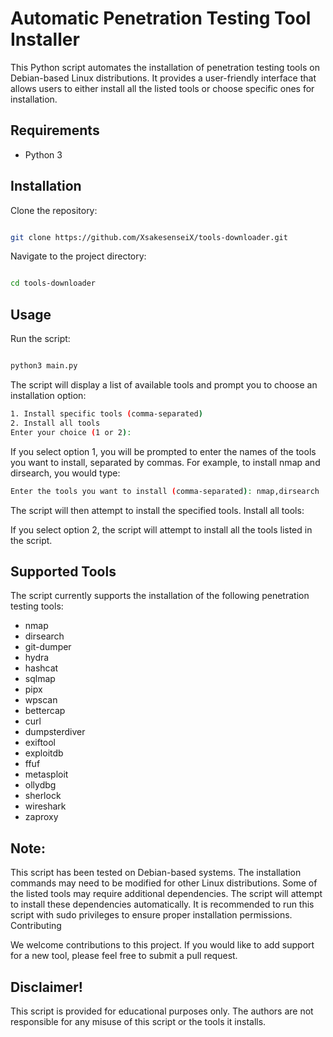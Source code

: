 # Automatic Penetration Testing Tool Installer

This Python script automates the installation of penetration testing tools on Debian-based Linux distributions. It provides a user-friendly interface that allows users to either install all the listed tools or choose specific ones for installation.

## Requirements

- Python 3
## Installation

Clone the repository:
```bash

git clone https://github.com/XsakesenseiX/tools-downloader.git
```
Navigate to the project directory:
```bash

cd tools-downloader
```
## Usage

Run the script:

```bash

python3 main.py
```
The script will display a list of available tools and prompt you to choose an installation option:

```bash
1. Install specific tools (comma-separated)
2. Install all tools
Enter your choice (1 or 2):
```

If you select option 1, you will be prompted to enter the names of the tools you want to install, separated by commas.
For example, to install nmap and dirsearch, you would type:
```bash
Enter the tools you want to install (comma-separated): nmap,dirsearch
```
The script will then attempt to install the specified tools.
Install all tools:

If you select option 2, the script will attempt to install all the tools listed in the script.
## Supported Tools

The script currently supports the installation of the following penetration testing tools:

- nmap
- dirsearch
- git-dumper
- hydra
- hashcat
- sqlmap
- pipx
- wpscan
- bettercap
- curl
- dumpsterdiver
- exiftool
- exploitdb
- ffuf
- metasploit
- ollydbg
- sherlock
- wireshark
- zaproxy
## Note:

This script has been tested on Debian-based systems. The installation commands may need to be modified for other Linux distributions.
Some of the listed tools may require additional dependencies. The script will attempt to install these dependencies automatically.
It is recommended to run this script with sudo privileges to ensure proper installation permissions.
Contributing

We welcome contributions to this project. If you would like to add support for a new tool, please feel free to submit a pull request.

## Disclaimer!

This script is provided for educational purposes only. The authors are not responsible for any misuse of this script or the tools it installs.